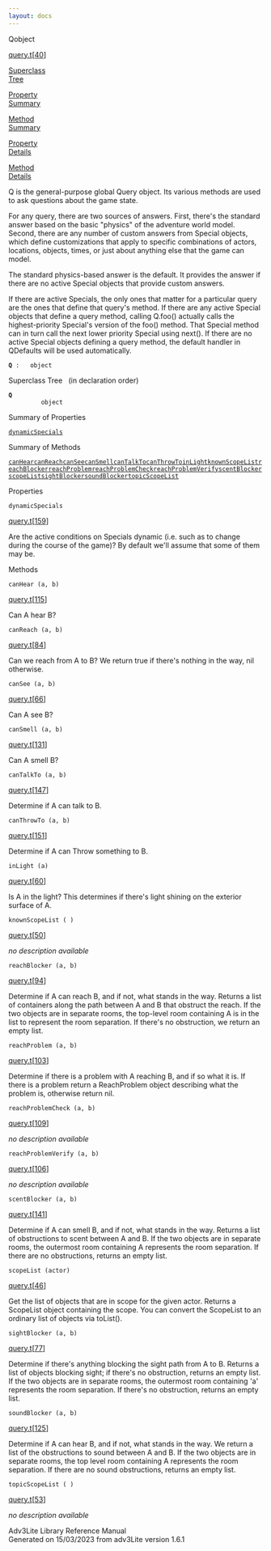 ```yaml
---
layout: docs
---
```

<span class="title">Q</span><span class="type">object</span>

[query.t](../file/query.t.html)\[[40](../source/query.t.html#40)\]

[Superclass  
Tree](#_SuperClassTree_)

[Property  
Summary](#_PropSummary_)

[Method  
Summary](#_MethodSummary_)

[Property  
Details](#_Properties_)

[Method  
Details](#_Methods_)



Q is the general-purpose global Query object. Its various methods are
used to ask questions about the game state.

For any query, there are two sources of answers. First, there's the
standard answer based on the basic "physics" of the adventure world
model. Second, there are any number of custom answers from Special
objects, which define customizations that apply to specific combinations
of actors, locations, objects, times, or just about anything else that
the game can model.

The standard physics-based answer is the default. It provides the answer
if there are no active Special objects that provide custom answers.

If there are active Specials, the only ones that matter for a particular
query are the ones that define that query's method. If there are any
active Special objects that define a query method, calling Q.foo()
actually calls the highest-priority Special's version of the foo()
method. That Special method can in turn call the next lower priority
Special using next(). If there are no active Special objects defining a
query method, the default handler in QDefaults will be used
automatically.

**`Q`**` :   object`



<span id="_SuperClassTree_"></span>



<span class="hdln">Superclass Tree</span>   (in declaration order)



**`Q`**  
`         object`  
<span id="_PropSummary_"></span>



<span class="hdln">Summary of Properties</span>  



[`dynamicSpecials`](#dynamicSpecials)

<span id="_MethodSummary_"></span>



<span class="hdln">Summary of Methods</span>  



[`canHear`](#canHear)[`canReach`](#canReach)[`canSee`](#canSee)[`canSmell`](#canSmell)[`canTalkTo`](#canTalkTo)[`canThrowTo`](#canThrowTo)[`inLight`](#inLight)[`knownScopeList`](#knownScopeList)[`reachBlocker`](#reachBlocker)[`reachProblem`](#reachProblem)[`reachProblemCheck`](#reachProblemCheck)[`reachProblemVerify`](#reachProblemVerify)[`scentBlocker`](#scentBlocker)[`scopeList`](#scopeList)[`sightBlocker`](#sightBlocker)[`soundBlocker`](#soundBlocker)[`topicScopeList`](#topicScopeList)

<span id="_Properties_"></span>



<span class="hdln">Properties</span>  



<span id="dynamicSpecials"></span>

`dynamicSpecials`

[query.t](../file/query.t.html)\[[159](../source/query.t.html#159)\]



Are the active conditions on Specials dynamic (i.e. such as to change
during the course of the game)? By default we'll assume that some of
them may be.



<span id="_Methods_"></span>



<span class="hdln">Methods</span>  



<span id="canHear"></span>

`canHear (a, b)`

[query.t](../file/query.t.html)\[[115](../source/query.t.html#115)\]



Can A hear B?



<span id="canReach"></span>

`canReach (a, b)`

[query.t](../file/query.t.html)\[[84](../source/query.t.html#84)\]



Can we reach from A to B? We return true if there's nothing in the way,
nil otherwise.



<span id="canSee"></span>

`canSee (a, b)`

[query.t](../file/query.t.html)\[[66](../source/query.t.html#66)\]



Can A see B?



<span id="canSmell"></span>

`canSmell (a, b)`

[query.t](../file/query.t.html)\[[131](../source/query.t.html#131)\]



Can A smell B?



<span id="canTalkTo"></span>

`canTalkTo (a, b)`

[query.t](../file/query.t.html)\[[147](../source/query.t.html#147)\]



Determine if A can talk to B.



<span id="canThrowTo"></span>

`canThrowTo (a, b)`

[query.t](../file/query.t.html)\[[151](../source/query.t.html#151)\]



Determine if A can Throw something to B.



<span id="inLight"></span>

`inLight (a)`

[query.t](../file/query.t.html)\[[60](../source/query.t.html#60)\]



Is A in the light? This determines if there's light shining on the
exterior surface of A.



<span id="knownScopeList"></span>

`knownScopeList ( )`

[query.t](../file/query.t.html)\[[50](../source/query.t.html#50)\]



*no description available*



<span id="reachBlocker"></span>

`reachBlocker (a, b)`

[query.t](../file/query.t.html)\[[94](../source/query.t.html#94)\]



Determine if A can reach B, and if not, what stands in the way. Returns
a list of containers along the path between A and B that obstruct the
reach. If the two objects are in separate rooms, the top-level room
containing A is in the list to represent the room separation. If there's
no obstruction, we return an empty list.



<span id="reachProblem"></span>

`reachProblem (a, b)`

[query.t](../file/query.t.html)\[[103](../source/query.t.html#103)\]



Determine if there is a problem with A reaching B, and if so what it is.
If there is a problem return a ReachProblem object describing what the
problem is, otherwise return nil.



<span id="reachProblemCheck"></span>

`reachProblemCheck (a, b)`

[query.t](../file/query.t.html)\[[109](../source/query.t.html#109)\]



*no description available*



<span id="reachProblemVerify"></span>

`reachProblemVerify (a, b)`

[query.t](../file/query.t.html)\[[106](../source/query.t.html#106)\]



*no description available*



<span id="scentBlocker"></span>

`scentBlocker (a, b)`

[query.t](../file/query.t.html)\[[141](../source/query.t.html#141)\]



Determine if A can smell B, and if not, what stands in the way. Returns
a list of obstructions to scent between A and B. If the two objects are
in separate rooms, the outermost room containing A represents the room
separation. If there are no obstructions, returns an empty list.



<span id="scopeList"></span>

`scopeList (actor)`

[query.t](../file/query.t.html)\[[46](../source/query.t.html#46)\]



Get the list of objects that are in scope for the given actor. Returns a
ScopeList object containing the scope. You can convert the ScopeList to
an ordinary list of objects via toList().



<span id="sightBlocker"></span>

`sightBlocker (a, b)`

[query.t](../file/query.t.html)\[[77](../source/query.t.html#77)\]



Determine if there's anything blocking the sight path from A to B.
Returns a list of objects blocking sight; if there's no obstruction,
returns an empty list. If the two objects are in separate rooms, the
outermost room containing 'a' represents the room separation. If there's
no obstruction, returns an empty list.



<span id="soundBlocker"></span>

`soundBlocker (a, b)`

[query.t](../file/query.t.html)\[[125](../source/query.t.html#125)\]



Determine if A can hear B, and if not, what stands in the way. We return
a list of the obstructions to sound between A and B. If the two objects
are in separate rooms, the top level room containing A represents the
room separation. If there are no sound obstructions, returns an empty
list.



<span id="topicScopeList"></span>

`topicScopeList ( )`

[query.t](../file/query.t.html)\[[53](../source/query.t.html#53)\]



*no description available*





Adv3Lite Library Reference Manual  
Generated on 15/03/2023 from adv3Lite version 1.6.1


